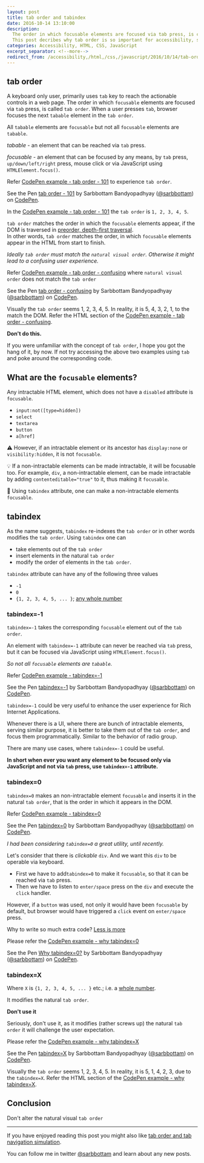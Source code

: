 ```yaml
---
layout: post
title: tab order and tabindex
date: 2016-10-14 13:10:00
description:
  The order in which focusable elements are focused via tab press, is called tab order.
  This post decribes why tab order is so important for accessibility, specially for keyboard only users.
categories: Accessibility, HTML, CSS, JavaScript
excerpt_separator: <!--more-->
redirect_from: /accessibility,/html,/css,/javascript/2016/10/14/tab-order-and-tabindex/
---
```


## tab order

A keyboard only user, primarily uses `tab` key to reach the actionable controls in a web page.
The order in which `focusable` elements are focused via `tab` press, is called `tab order`.
When a user presses `tab`, browser focuses the next `tabable` element in the `tab order`.

<!--more-->

All `tabable` elements are `focusable` but not all `focusable` elements are `tabable`.

*tabable* - an element that can be reached via `tab` press.

*focusable* - an element that can be focused by any means, by `tab` press, `up/down/left/right` press, mouse click or via JavaScript using `HTMLElement.focus()`.

Refer [CodePen example - tab order - 101](http://codepen.io/sarbbottam/full/vXpaPO/) to experience `tab order`.

<p data-height="380" data-theme-id="0" data-slug-hash="vXpaPO" data-default-tab="result" data-user="sarbbottam" data-embed-version="2" class="codepen">See the Pen <a href="http://codepen.io/sarbbottam/pen/vXpaPO/">tab order  - 101</a> by Sarbbottam Bandyopadhyay (<a href="http://codepen.io/sarbbottam">@sarbbottam</a>) on <a href="http://codepen.io">CodePen</a>.</p>
<script async src="//assets.codepen.io/assets/embed/ei.js"></script>

In the [CodePen example - tab order - 101](http://codepen.io/sarbbottam/full/vXpaPO/) the `tab order` is `1, 2, 3, 4, 5`.

`tab order` matches the order in which the `focusable` elements appear, if the DOM is traversed in [preorder, depth-first traversal](https://www.w3.org/TR/dom/#concept-tree-order).
<br/>
In other words, `tab order` matches the order, in which `focusable` elements appear in the HTML from start to finish.

_Ideally `tab order` must match the `natural visual order`. Otherwise it might lead to a confusing user experience._

Refer [CodePen example - tab order - confusing](http://codepen.io/sarbbottam/full/amEjaP/) where `natural visual order` does not match the `tab order`

<p data-height="440" data-theme-id="0" data-slug-hash="amEjaP" data-default-tab="result" data-user="sarbbottam" data-embed-version="2" class="codepen">See the Pen <a href="http://codepen.io/sarbbottam/pen/amEjaP/">tab order  - confusing</a> by Sarbbottam Bandyopadhyay (<a href="http://codepen.io/sarbbottam">@sarbbottam</a>) on <a href="http://codepen.io">CodePen</a>.</p>
<script async src="//assets.codepen.io/assets/embed/ei.js"></script>

Visually the `tab order` seems 1, 2, 3, 4, 5. In reality, it is 5, 4, 3, 2, 1, to the match the DOM. Refer the HTML section of the [CodePen example - tab order - confusing](http://codepen.io/sarbbottam/amEjaP/).

**Don't do this.**

If you were unfamiliar with the concept of `tab order`, I hope you got the hang of it, by now.
If not try accessing the above two examples using `tab` and poke around the corresponding code.

## What are the `focusable` elements?

Any intractable HTML element, which does not have a `disabled` attribute is `focusable`.

* `input:not([type=hidden])`
* `select`
* `textarea`
* `button`
* `a[href]`

⚠︎︎ However, if an intractable element or its ancestor has `display:none` or `visibility:hidden`, it is not `focusable`.

💡 If a non-intractable elements can be made intractable, it will be focusable too.
For example, `div`, a non-intractable element, can be made intractable by adding `contenteditable="true"` to it, thus making it `focusable`.

👊 Using `tabindex` attribute, one can make a non-intractable elements `focusable`.

## tabindex

As the name suggests, `tabindex` re-indexes the `tab order` or in other words modifies the `tab order`.
Using `tabindex` one can

* take elements out of the `tab order`
* insert elements in the natural `tab order`
* modify the order of elements in the `tab order`.

`tabindex` attribute can have any of the following three values

* `-1`
* `0`
* `{1, 2, 3, 4, 5, ... }`; [any whole number](https://www.mathsisfun.com/whole-numbers.html)

### tabindex=-1

`tabindex=-1` takes the corresponding `focusable` element out of the `tab order`.

An element with `tabindex=-1` attribute can never be reached via `tab` press, but it can be focused via JavaScript using `HTMLElement.focus()`.

_So not all `focusable` elements are `tabable`._

Refer [CodePen example - tabindex=-1](http://codepen.io/sarbbottam/full/WGrRVO/)

<p data-height="650" data-theme-id="0" data-slug-hash="WGrRVO" data-default-tab="result" data-user="sarbbottam" data-embed-version="2" class="codepen">See the Pen <a href="http://codepen.io/sarbbottam/pen/WGrRVO/">tabindex=-1</a> by Sarbbottam Bandyopadhyay (<a href="http://codepen.io/sarbbottam">@sarbbottam</a>) on <a href="http://codepen.io">CodePen</a>.</p>
<script async src="//assets.codepen.io/assets/embed/ei.js"></script>

`tabindex=-1` could be very useful to enhance the user experience for Rich Internet Applications.

Whenever there is a UI, where there are bunch of intractable elements, serving similar purpose,
it is better to take them out of the `tab order`, and focus them programmatically. Similar to the behavior of radio group.

There are many use cases, where `tabindex=-1` could be useful.

**In short when ever you want any element to be focused only via JavaScript and not via `tab` press, use `tabindex=-1` attribute.**

### tabindex=0

`tabindex=0` makes an non-intractable element `focusable` and inserts it in the natural `tab order`, that is the order in which it appears in the DOM.

Refer [CodePen example - tabindex=0](http://codepen.io/sarbbottam/full/YGZkmV/)

<p data-height="450" data-theme-id="0" data-slug-hash="YGZkmV" data-default-tab="result" data-user="sarbbottam" data-embed-version="2" class="codepen">See the Pen <a href="http://codepen.io/sarbbottam/pen/YGZkmV/">tabindex=0</a> by Sarbbottam Bandyopadhyay (<a href="http://codepen.io/sarbbottam">@sarbbottam</a>) on <a href="http://codepen.io">CodePen</a>.</p>
<script async src="//assets.codepen.io/assets/embed/ei.js"></script>

_I had been considering `tabindex=0` a great utility, until recently._

Let's consider that there is _clickable_ `div`. And we want this `div` to be operable via keyboard.

* First we have to add`tabindex=0` to make it `focusable`, so that it can be reached via `tab` press.
* Then we have to listen to `enter/space` press on the `div` and execute the `click` handler.

However, if a `button` was used, not only it would have been `focusable` by default,
but browser would have triggered a `click` event on `enter/space` press.

Why to write so much extra code? [Less is more](https://www.google.com/#q=less+is+more)

Please refer the [CodePen example - why tabindex=0](http://codepen.io/sarbbottam/full/vXdxPm/)

<p data-height="500" data-theme-id="0" data-slug-hash="vXdxPm" data-default-tab="result" data-user="sarbbottam" data-embed-version="2" class="codepen">See the Pen <a href="http://codepen.io/sarbbottam/pen/vXdxPm/">Why tabindex=0?</a> by Sarbbottam Bandyopadhyay (<a href="http://codepen.io/sarbbottam">@sarbbottam</a>) on <a href="http://codepen.io">CodePen</a>.</p>
<script async src="//assets.codepen.io/assets/embed/ei.js"></script>

### tabindex=X

Where `X` is `{1, 2, 3, 4, 5, ... }` etc.; i.e. a [whole number](https://www.mathsisfun.com/whole-numbers.html).

It modifies the natural `tab order`.

**Don't use it**

Seriously, don't use it, as it modifies (rather screws up) the natural `tab order` it will challenge the user expectation.

Please refer the [CodePen example - why tabindex=X](http://codepen.io/sarbbottam/full/ozrrjx/)

<p data-height="350" data-theme-id="0" data-slug-hash="ozrrjx" data-default-tab="result" data-user="sarbbottam" data-embed-version="2" class="codepen">See the Pen <a href="http://codepen.io/sarbbottam/pen/ozrrjx/">tabindex=X</a> by Sarbbottam Bandyopadhyay (<a href="http://codepen.io/sarbbottam">@sarbbottam</a>) on <a href="http://codepen.io">CodePen</a>.</p>
<script async src="//assets.codepen.io/assets/embed/ei.js"></script>

Visually the `tab order` seems 1, 2, 3, 4, 5. In reality, it is 5, 1, 4, 2, 3, due to the `tabindex=X`. Refer the HTML section of the [CodePen example - why tabindex=X](http://codepen.io/sarbbottam/pen/ozrrjx/).

## Conclusion

Don't alter the natural visual `tab order`

---

If you have enjoyed reading this post you might also like [tab order and tab navigation simulation](/blog/2016/10/16/tab-order-and-tab-navigation-simulation).

You can follow me in twitter [@sarbbottam](https://twitter.com/sarbbottam) and learn about any new posts.
